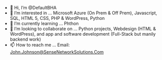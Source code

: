 - 👋 Hi, I’m @DefaultBHA
- 👀 I’m interested in ... Microsoft Azure (On Prem & Off Prem), Javascript, SQL, HTML 5, CSS, PHP & WordPress, Python 
- 🌱 I’m currently learning ... Phthon 
- 💞️ I’m looking to collaborate on ... Python projects, Webdesign (HTML & WordPress), and app and software development (Full-Stack but manily backend work)
- 📫 How to reach me ... Email: John.Johnson@SenseNetworkSolutions.Com

<!---
DefaultBHA/DefaultBHA is a ✨ special ✨ repository because its `README.md` (this file) appears on your GitHub profile.
You can click the Preview link to take a look at your changes.
--->
